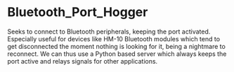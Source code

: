 # Bluetooth_Port_Hogger
Seeks to connect to Bluetooth peripherals, keeping the port activated. Especially useful for devices like HM-10 Bluetooth modules which tend to get disconnected the moment nothing is looking for it, being a nightmare to reconnect. We can thus use a Python based server which always keeps the port active and relays signals for other applications.
